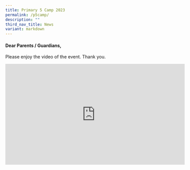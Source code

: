 ```yaml
---
title: Primary 5 Camp 2023
permalink: /p5camp/
description: ""
third_nav_title: News
variant: markdown
---
```

#### Dear Parents / Guardians,  

Please enjoy the video of the event. Thank you.
<iframe allowfullscreen="" allow="accelerometer; autoplay; clipboard-write; encrypted-media; gyroscope; picture-in-picture; web-share" frameborder="0" title="YouTube video player" src="https://www.youtube.com/embed/fpqdR8sV_jk?si=DmR0K4B-WKetadiz" height="315" width="560"></iframe>